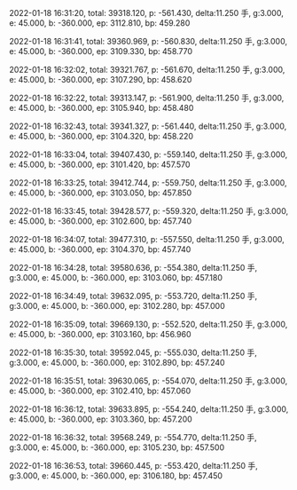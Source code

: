 2022-01-18 16:31:20, total: 39318.120, p: -561.430, delta:11.250 手, g:3.000, e: 45.000, b: -360.000, ep: 3112.810, bp: 459.280

2022-01-18 16:31:41, total: 39360.969, p: -560.830, delta:11.250 手, g:3.000, e: 45.000, b: -360.000, ep: 3109.330, bp: 458.770

2022-01-18 16:32:02, total: 39321.767, p: -561.670, delta:11.250 手, g:3.000, e: 45.000, b: -360.000, ep: 3107.290, bp: 458.620

2022-01-18 16:32:22, total: 39313.147, p: -561.900, delta:11.250 手, g:3.000, e: 45.000, b: -360.000, ep: 3105.940, bp: 458.480

2022-01-18 16:32:43, total: 39341.327, p: -561.440, delta:11.250 手, g:3.000, e: 45.000, b: -360.000, ep: 3104.320, bp: 458.220

2022-01-18 16:33:04, total: 39407.430, p: -559.140, delta:11.250 手, g:3.000, e: 45.000, b: -360.000, ep: 3101.420, bp: 457.570

2022-01-18 16:33:25, total: 39412.744, p: -559.750, delta:11.250 手, g:3.000, e: 45.000, b: -360.000, ep: 3103.050, bp: 457.850

2022-01-18 16:33:45, total: 39428.577, p: -559.320, delta:11.250 手, g:3.000, e: 45.000, b: -360.000, ep: 3102.600, bp: 457.740

2022-01-18 16:34:07, total: 39477.310, p: -557.550, delta:11.250 手, g:3.000, e: 45.000, b: -360.000, ep: 3104.370, bp: 457.740

2022-01-18 16:34:28, total: 39580.636, p: -554.380, delta:11.250 手, g:3.000, e: 45.000, b: -360.000, ep: 3103.060, bp: 457.180

2022-01-18 16:34:49, total: 39632.095, p: -553.720, delta:11.250 手, g:3.000, e: 45.000, b: -360.000, ep: 3102.280, bp: 457.000

2022-01-18 16:35:09, total: 39669.130, p: -552.520, delta:11.250 手, g:3.000, e: 45.000, b: -360.000, ep: 3103.160, bp: 456.960

2022-01-18 16:35:30, total: 39592.045, p: -555.030, delta:11.250 手, g:3.000, e: 45.000, b: -360.000, ep: 3102.890, bp: 457.240

2022-01-18 16:35:51, total: 39630.065, p: -554.070, delta:11.250 手, g:3.000, e: 45.000, b: -360.000, ep: 3102.410, bp: 457.060

2022-01-18 16:36:12, total: 39633.895, p: -554.240, delta:11.250 手, g:3.000, e: 45.000, b: -360.000, ep: 3103.360, bp: 457.200

2022-01-18 16:36:32, total: 39568.249, p: -554.770, delta:11.250 手, g:3.000, e: 45.000, b: -360.000, ep: 3105.230, bp: 457.500

2022-01-18 16:36:53, total: 39660.445, p: -553.420, delta:11.250 手, g:3.000, e: 45.000, b: -360.000, ep: 3106.180, bp: 457.450